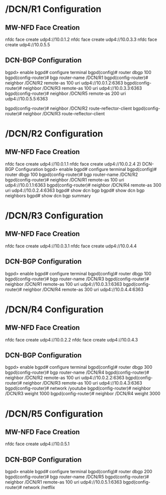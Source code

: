 
# /DCN/R1 Configuration
## MW-NFD Face Creation
nfdc face create udp4://10.0.1.2
nfdc face create udp4://10.0.3.3
nfdc face create udp4://10.0.5.5
## DCN-BGP Configuration
bgpd> enable
bgpd# configure terminal
bgpd(config)# router dbgp 100
bgpd(config-router)# bgp router-name /DCN/R1
bgpd(config-router)# neighbor /DCN/R2 remote-as 100 uri udp4://10.0.1.2:6363
bgpd(config-router)# neighbor /DCN/R3 remote-as 100 uri udp4://10.0.3.3:6363
bgpd(config-router)# neighbor /DCN/R5 remote-as 200 uri udp4://10.0.5.5:6363

bgpd(config-router)# neighbor /DCN/R2 route-reflector-client
bgpd(config-router)# neighbor /DCN/R3 route-reflector-client
# /DCN/R2 Configuration
## MW-NFD Face Creation
nfdc face create udp4://10.0.1.1
nfdc face create udp4://10.0.2.4
2) DCN-BGP Configuration
bgpd> enable
bgpd# configure terminal
bgpd(config)# router dbgp 100
bgpd(config-router)# bgp router-name /DCN/R2
bgpd(config-router)# neighbor /DCN/R1 remote-as 100 uri udp4://10.0.1.1:6363
bgpd(config-router)# neighbor /DCN/R4 remote-as 300 uri udp4://10.0.2.4:6363
bgpd# show dcn bgp
bgpd# show dcn bgp neighbors
bgpd# show dcn bgp summary
# /DCN/R3 Configuration
## MW-NFD Face Creation
nfdc face create udp4://10.0.3.1
nfdc face create udp4://10.0.4.4
## DCN-BGP Configuration
bgpd> enable
bgpd# configure terminal
bgpd(config)# router dbgp 100
bgpd(config-router)# bgp router-name /DCN/R3
bgpd(config-router)# neighbor /DCN/R1 remote-as 100 uri udp4://10.0.3.1:6363
bgpd(config-router)# neighbor /DCN/R4 remote-as 300 uri udp4://10.0.4.4:6363
# /DCN/R4 Configuration
## MW-NFD Face Creation
nfdc face create udp4://10.0.2.2
nfdc face create udp4://10.0.4.3
## DCN-BGP Configuration
bgpd> enable
bgpd# configure terminal
bgpd(config)# router dbgp 300
bgpd(config-router)# bgp router-name /DCN/R4
bgpd(config-router)# neighbor /DCN/R2 remote-as 100 uri udp4://10.0.2.2:6363
bgpd(config-router)# neighbor /DCN/R3 remote-as 100 uri udp4://10.0.4.3:6363
bgpd(config-router)# network /youtube
bgpd(config-router)# neighbor /DCN/R3 weight 1000
bgpd(config-router)# neighbor /DCN/R4 weight 3000
# /DCN/R5 Configuration
## MW-NFD Face Creation
nfdc face create udp4://10.0.5.1
## DCN-BGP Configuration
bgpd> enable
bgpd# configure terminal
bgpd(config)# router dbgp 200
bgpd(config-router)# bgp router-name /DCN/R5
bgpd(config-router)# neighbor /DCN/R1 remote-as 100 uri udp4://10.0.5.1:6363
bgpd(config-router)# network /netflix
